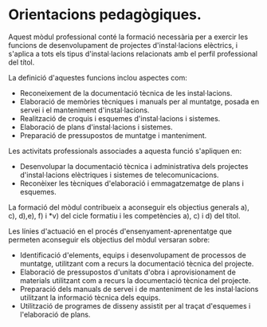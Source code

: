 Orientacions pedagògiques.
==========================

Aquest mòdul professional conté la formació necessària per a exercir les funcions de desenvolupament de projectes d'instal·lacions elèctrics, i s'aplica a tots els tipus d'instal·lacions relacionats amb el perfil professional del títol.

La definició d'aquestes funcions inclou aspectes com:

+ Reconeixement de la documentació tècnica de les instal·lacions.
+ Elaboració de memòries tècniques i manuals per al muntatge, posada en servei i el manteniment d'instal·lacions.
+ Realització de croquis i esquemes d'instal·lacions i sistemes.
+ Elaboració de plans d'instal·lacions i sistemes.
+ Preparació de pressupostos de muntatge i manteniment.

Les activitats professionals associades a aquesta funció s'apliquen en:
+ Desenvolupar la documentació tècnica i administrativa dels projectes d'instal·lacions elèctriques i sistemes de telecomunicacions.
+ Reconèixer les tècniques d'elaboració i emmagatzematge de plans i esquemes.

La formació del mòdul contribueix a aconseguir els objectius generals a), c), d),e), f) i *v) del cicle formatiu i les competències a), c) i d) del títol.

Les línies d'actuació en el procés d'ensenyament-aprenentatge que permeten aconseguir els objectius del mòdul versaran sobre:

+ Identificació d'elements, equips i desenvolupament de processos de muntatge, utilitzant com a recurs la documentació tècnica del projecte.
+ Elaboració de pressupostos d'unitats d'obra i aprovisionament de materials utilitzant com a recurs la documentació tècnica del projecte.
+ Preparació dels manuals de servei i de manteniment de les instal·lacions utilitzant la informació tècnica dels equips.
+ Utilització de programes de disseny assistit per al traçat d'esquemes i l'elaboració de plans.